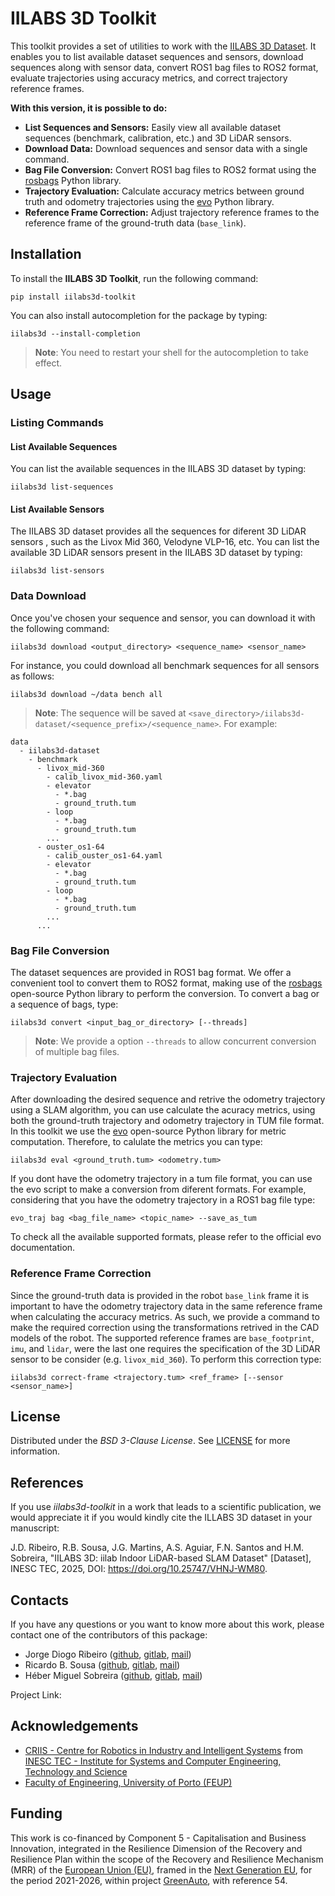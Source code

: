 # IILABS 3D Toolkit

This toolkit provides a set of utilities to work with the [IILABS 3D Dataset](https://rdm.inesctec.pt/dataset/nis-2025-001). It enables you to list available dataset sequences and sensors, download sequences along with sensor data, convert ROS1 bag files to ROS2 format, evaluate trajectories using accuracy metrics, and correct trajectory reference frames.

**With this version, it is possible to do:**

- **List Sequences and Sensors:** Easily view all available dataset sequences (benchmark, calibration, etc.) and 3D LiDAR sensors.
- **Download Data:** Download sequences and sensor data with a single command.
- **Bag File Conversion:** Convert ROS1 bag files to ROS2 format using the [rosbags](https://gitlab.com/ternaris/rosbags) Python library.
- **Trajectory Evaluation:** Calculate accuracy metrics between ground truth and odometry trajectories using the [evo](https://github.com/MichaelGrupp/evo) Python library.
- **Reference Frame Correction:** Adjust trajectory reference frames to the reference frame of the ground-truth data (`base_link`).

## Installation

To install the **IILABS 3D Toolkit**, run the following command:

```shell
pip install iilabs3d-toolkit
```

You can also install autocompletion for the package by typing:

```shell
iilabs3d --install-completion
```
>**Note**: You need to restart your shell for the autocompletion to take effect.

## Usage
### Listing Commands
#### List Available Sequences

You can list the available sequences in the IILABS 3D dataset by typing:

```shell
iilabs3d list-sequences
```
#### List Available Sensors

The IILABS 3D dataset provides all the sequences for diferent 3D LiDAR sensors , such as the Livox Mid 360, Velodyne VLP-16, etc. You can list the available 3D LiDAR sensors present in the IILABS 3D dataset by typing:

```shell
iilabs3d list-sensors
```

### Data Download

Once you've chosen your sequence and sensor, you can download it with the following command:

```shell
iilabs3d download <output_directory> <sequence_name> <sensor_name>
```

For instance, you could download all benchmark sequences for all sensors as follows:

```shell
iilabs3d download ~/data bench all
```
>**Note**: The sequence will be saved at `<save_directory>/iilabs3d-dataset/<sequence_prefix>/<sequence_name>`. For example:

```shell
data
  - iilabs3d-dataset
    - benchmark
      - livox_mid-360
        - calib_livox_mid-360.yaml
        - elevator
          - *.bag
          - ground_truth.tum
        - loop
          - *.bag
          - ground_truth.tum
        ...
      - ouster_os1-64
        - calib_ouster_os1-64.yaml
        - elevator
          - *.bag
          - ground_truth.tum
        - loop
          - *.bag
          - ground_truth.tum
        ...
      ...
```

### Bag File Conversion

The dataset sequences are provided in ROS1 bag format. We offer a convenient tool to convert them to ROS2 format, making use of the [rosbags](https://gitlab.com/ternaris/rosbags) open-source Python library to perform the conversion. To convert a bag or a sequence of bags, type:

```shell
iilabs3d convert <input_bag_or_directory> [--threads]
```
>**Note**: We provide a option `--threads` to allow concurrent conversion of multiple bag files.

### Trajectory Evaluation

After downloading the desired sequence and retrive the odometry trajectory using a SLAM algorithm, you can use calculate the acuracy metrics, using both the ground-truth trajectory and odometry trajectory in TUM file format. In this toolkit we use the [evo](https://github.com/MichaelGrupp/evo) open-source Python library for metric computation. Therefore, to calulate the metrics you can type:

```shell
iilabs3d eval <ground_truth.tum> <odometry.tum>
```

If you dont have the odometry trajectory in a tum file format, you can use the evo script to make a conversion from diferent formats. For example, considering that you have the odometry trajectory in a ROS1 bag file type:

```shell
evo_traj bag <bag_file_name> <topic_name> --save_as_tum
```

To check all the available supported formats, please refer to the official evo documentation.

### Reference Frame Correction

Since the ground-truth data is provided in the robot `base_link` frame it is important to have the odometry trajectory data in the same reference frame when calculating the accuracy metrics. As such, we provide a command to make the required correction using the transformations retrived in the CAD models of the robot. The supported reference frames are `base_footprint`, `imu`, and `lidar`, were the last one requires the specification of the 3D LiDAR sensor to be consider (e.g. `livox_mid_360`). To perform this correction type:

```shell
iilabs3d correct-frame <trajectory.tum> <ref_frame> [--sensor <sensor_name>]
```

## License

Distributed under the _BSD 3-Clause License_.
See [LICENSE](/LICENSE) for more information.

## References

If you use _iilabs3d-toolkit_ in a work that leads to a scientific publication, we would appreciate it if you would kindly cite the ILLABS 3D dataset in your manuscript:

J.D. Ribeiro, R.B. Sousa, J.G. Martins, A.S. Aguiar, F.N. Santos and H.M. Sobreira, "IILABS 3D: iilab Indoor LiDAR-based SLAM Dataset" [Dataset], INESC TEC, 2025, DOI: https://doi.org/10.25747/VHNJ-WM80.

## Contacts

If you have any questions or you want to know more about this work, please contact one of the contributors of this package:

- Jorge Diogo Ribeiro ([github](https://github.com/Thorfr123/),
  [gitlab](https://gitlab.inesctec.pt/jorge.d.ribeiro),
  [mail](mailto:jorge.d.ribeiro@inesctec.pt))
- Ricardo B. Sousa ([github](https://github.com/sousarbarb/),
  [gitlab](https://gitlab.inesctec.pt/ricardo.b.sousa),
  [mail](mailto:ricardo.b.sousa@inesctec.pt))
- Héber Miguel Sobreira ([github](https://github.com/HeberSobreira),
  [gitlab](https://gitlab.inesctec.pt/heber.m.sobreira),
  [mail](mailto:heber.m.sobreira@inesctec.pt))

Project Link:


## Acknowledgements

- [CRIIS - Centre for Robotics in Industry and Intelligent Systems](https://www.inesctec.pt/en/centres/criis/) from
  [INESC TEC - Institute for Systems and Computer Engineering, Technology and Science](https://www.inesctec.pt/en/)
- [Faculty of Engineering, University of Porto (FEUP)](https://sigarra.up.pt/feup/en/)

## Funding

This work is co-financed by Component 5 - Capitalisation and Business
Innovation, integrated in the Resilience Dimension of the Recovery and
Resilience Plan within the scope of the Recovery and Resilience Mechanism (MRR)
of the [European Union (EU)](https://european-union.europa.eu/index_en), framed
in the [Next Generation EU](https://next-generation-eu.europa.eu/index_en), for
the period 2021-2026, within project
[GreenAuto](https://preprod.transparencia.gov.pt/pt/fundos-europeus/prr/beneficiarios-projetos/projeto/02/C05-i01.02/2022.PC644867037-00000013/),
with reference 54.